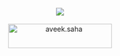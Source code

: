 <p align="center">
  <img src ="https://github-readme-streak-stats.herokuapp.com?user=pavisec&theme=darcula&hide_border=true&background=FFFFFF00">
  <br>
  <br>
  <a href="https://www.buymeacoffee.com/pavico"> <img align="center" src="https://cdn.buymeacoffee.com/buttons/v2/default-orange.png" height="50" width="210" alt="aveek.saha" /></a>
</p>
